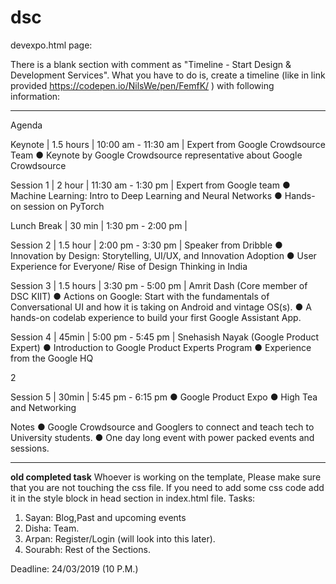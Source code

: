 # dsc


devexpo.html page:

There is a blank section with comment as "Timeline - Start Design & Development Services". 
What you have to do is, create a timeline (like in link provided https://codepen.io/NilsWe/pen/FemfK/ ) with following information:

____________________________________________
Agenda

Keynote | 1.5 hours | 10:00 am - 11:30 am | Expert from Google Crowdsource Team
● Keynote by Google Crowdsource representative about Google Crowdsource

Session 1 | 2 hour | 11:30 am - 1:30 pm | Expert from Google team
● Machine Learning: Intro to Deep Learning and Neural Networks
● Hands-on session on PyTorch

Lunch Break | 30 min | 1:30 pm - 2:00 pm |

Session 2 | 1.5 hour | 2:00 pm - 3:30 pm | Speaker from Dribble
● Innovation by Design: Storytelling, UI/UX, and Innovation Adoption
● User Experience for Everyone/ Rise of Design Thinking in India

Session 3 | 1.5 hours | 3:30 pm - 5:00 pm | Amrit Dash (Core member of DSC KIIT)
● Actions on Google: Start with the fundamentals of Conversational UI and how it is taking
on Android and vintage OS(s).
● A hands-on codelab experience to build your first Google Assistant App.

Session 4 | 45min | 5:00 pm - 5:45 pm | Snehasish Nayak (Google Product Expert)
● Introduction to Google Product Experts Program
● Experience from the Google HQ

2

Session 5 | 30min | 5:45 pm - 6:15 pm
● Google Product Expo
● High Tea and Networking

Notes
● Google Crowdsource and Googlers to connect and teach tech to University students.
● One day long event with power packed events and sessions.

______________________________________________________________________






__old completed task__
Whoever is working on the template, Please make sure that you are not touching the css file. If you need to add some css code add it in the style block in head section in index.html file.
Tasks:
1) Sayan: Blog,Past and upcoming events
2) Disha: Team.
3) Arpan: Register/Login (will look into this later).
3) Sourabh: Rest of the Sections.

Deadline: 24/03/2019 (10 P.M.)
